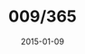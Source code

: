 ---
title:  "009/365"
date:   2015-01-09
thumbnail-path: "thumbnails/thumbnail-9.jpg"
full-path: "full-size/full-size-9.jpg"
short-description: ""
---
